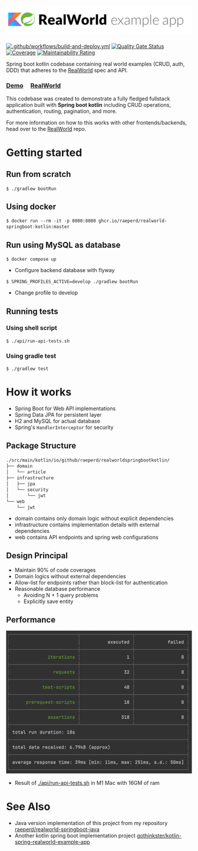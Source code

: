 # ![RealWorld Example App](logo.png)

[![.github/workflows/build-and-deploy.yml](https://github.com/raeperd/realworld-springboot-kotlin/actions/workflows/build-and-deploy.yml/badge.svg)](https://github.com/raeperd/realworld-springboot-kotlin/actions/workflows/build-and-deploy.yml)
[![Quality Gate Status](https://sonarcloud.io/api/project_badges/measure?project=raeperd_realworld-springboot-kotlin&metric=alert_status)](https://sonarcloud.io/summary/new_code?id=raeperd_realworld-springboot-kotlin)
[![Coverage](https://sonarcloud.io/api/project_badges/measure?project=raeperd_realworld-springboot-kotlin&metric=coverage)](https://sonarcloud.io/summary/new_code?id=raeperd_realworld-springboot-kotlin)
[![Maintainability Rating](https://sonarcloud.io/api/project_badges/measure?project=raeperd_realworld-springboot-kotlin&metric=sqale_rating)](https://sonarcloud.io/summary/new_code?id=raeperd_realworld-springboot-kotlin)

Spring boot kotlin codebase containing real world examples (CRUD, auth, DDD) that adheres to
the [RealWorld](https://github.com/gothinkster/realworld) spec and API.

### [Demo](https://demo.realworld.io/) &nbsp;&nbsp;&nbsp;&nbsp;[RealWorld](https://github.com/gothinkster/realworld)

This codebase was created to demonstrate a fully fledged fullstack application built with **Spring boot kotlin**
including CRUD operations, authentication, routing, pagination, and more.

For more information on how to this works with other frontends/backends, head over to
the [RealWorld](https://github.com/gothinkster/realworld) repo.

# Getting started

## Run from scratch

```shell
$ ./gradlew bootRun
```

## Using docker

```shell
$ docker run --rm -it -p 8080:8080 ghcr.io/raeperd/realworld-springboot-kotlin:master 
```

## Run using MySQL as database

```shell
$ docker compose up 
```

- Configure backend database with flyway

```shell
$ SPRING_PROFILES_ACTIVE=develop ./gradlew bootRun
```

- Change profile to develop

## Running tests

### Using shell script

```shell
$ ./api/run-api-tests.sh
```

### Using gradle test

```shell
$ ./gradlew test
```

# How it works

- Spring Boot for Web API implementations
- Spring Data JPA for persistent layer
- H2 and MySQL for actual database
- Spring's `HandlerInterceptor` for security

## Package Structure

```text
./src/main/kotlin/io/github/raeperd/realworldspringbootkotlin/
├── domain
│   └── article
├── infrastructure
│   ├── jpa
│   └── security
│       └── jwt
└── web
    └── jwt
```

- domain contains only domain logic without explicit dependencies
- infrastructure contains implementation details with external dependencies
- web contains API endpoints and spring web configurations

## Design Principal

- Maintain 90% of code coverages
- Domain logics without external dependencies
- Allow-list for endpoints rather than block-list for authentication
- Reasonable database performance
    - Avoiding N + 1 query problems
    - Explicitly save entity

## Performance

![](./api/performance.png)

- Result of [./api/run-api-tests.sh](./api/run-api-tests.sh) in M1 Mac with 16GM of ram

# See Also

- Java version implementation of this project from my
  repository [raeperd/realworld-springboot-java](https://github.com/raeperd/realworld-springboot-java)
- Another kotlin spring boot implementation
  project [gothinkster/kotlin-spring-realworld-example-app](https://github.com/gothinkster/kotlin-spring-realworld-example-app)
